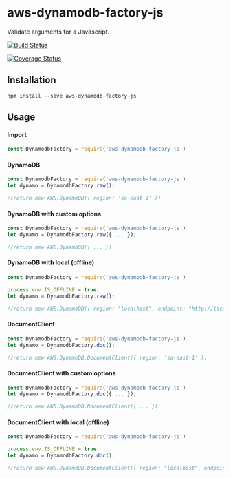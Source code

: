 # aws-dynamodb-factory-js

Validate arguments for a Javascript.

[![Build Status](https://travis-ci.org/Adapcon/aws-dynamodb-factory-js.svg?branch=master)](https://travis-ci.org/Adapcon/aws-dynamodb-factory-js)

[![Coverage Status](https://coveralls.io/repos/github/Adapcon/aws-dynamodb-factory-js/badge.svg?branch=master)](https://coveralls.io/github/Adapcon/aws-dynamodb-factory-js?branch=master)

## Installation

```
npm install --save aws-dynamodb-factory-js
```

## Usage

#### Import

```js
const DynamodbFactory = require('aws-dynamodb-factory-js')
```

#### DynamoDB

```js
const DynamodbFactory = require('aws-dynamodb-factory-js')
let dynamo = DynamodbFactory.raw();

//return new AWS.DynamoDB({ region: 'sa-east-1' })
```

#### DynamoDB with custom options

```js
const DynamodbFactory = require('aws-dynamodb-factory-js')
let dynamo = DynamodbFactory.raw({ ... });

//return new AWS.DynamoDB({ ... })
```

#### DynamoDB with local (offline)

```js
const DynamodbFactory = require('aws-dynamodb-factory-js')

process.env.IS_OFFLINE = true;
let dynamo = DynamodbFactory.raw();

//return new AWS.DynamoDB({ region: "localhost", endpoint: "http://localhost:8000" })
```

#### DocumentClient

```js
const DynamodbFactory = require('aws-dynamodb-factory-js')
let dynamo = DynamodbFactory.doc();

//return new AWS.DynamoDB.DocumentClient({ region: 'sa-east-1' })
```

#### DocumentClient with custom options

```js
const DynamodbFactory = require('aws-dynamodb-factory-js')
let dynamo = DynamodbFactory.doc({ ... });

//return new AWS.DynamoDB.DocumentClient({ ... })
```

#### DocumentClient with local (offline)

```js
const DynamodbFactory = require('aws-dynamodb-factory-js')

process.env.IS_OFFLINE = true;
let dynamo = DynamodbFactory.doc();

//return new AWS.DynamoDB.DocumentClient({ region: "localhost", endpoint: "http://localhost:8000" })
```



